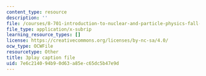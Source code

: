 ```yaml
---
content_type: resource
description: ''
file: /courses/8-701-introduction-to-nuclear-and-particle-physics-fall-2020/7e6c214094b90d63a85ec65dc5b47e9d_jtSfWlQbmNY.srt
file_type: application/x-subrip
learning_resource_types: []
license: https://creativecommons.org/licenses/by-nc-sa/4.0/
ocw_type: OCWFile
resourcetype: Other
title: 3play caption file
uid: 7e6c2140-94b9-0d63-a85e-c65dc5b47e9d
---
```

